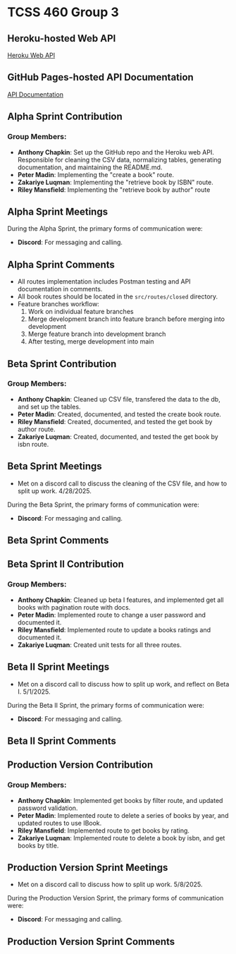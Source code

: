 # TCSS 460 Group 3

## Heroku-hosted Web API

[Heroku Web API](https://group3-tcss460-web-api-c867cd962f17.herokuapp.com/)

## GitHub Pages-hosted API Documentation

[API Documentation](https://anthonyvchapkin.github.io/group3-tcss460/)

## Alpha Sprint Contribution

### Group Members:

- **Anthony Chapkin**: Set up the GitHub repo and the Heroku web API. Responsible for cleaning the CSV data, normalizing tables, generating documentation, and maintaining the README.md.
- **Peter Madin**: Implementing the "create a book" route.
- **Zakariye Luqman**: Implementing the "retrieve book by ISBN" route.
- **Riley Mansfield**: Implementing the "retrieve book by author" route

## Alpha Sprint Meetings

During the Alpha Sprint, the primary forms of communication were:

- **Discord**: For messaging and calling.

## Alpha Sprint Comments

- All routes implementation includes Postman testing and API documentation in comments.
- All book routes should be located in the `src/routes/closed` directory.
- Feature branches workflow:
    1. Work on individual feature branches
    2. Merge development branch into feature branch before merging into development
    3. Merge feature branch into development branch
    4. After testing, merge development into main

## Beta Sprint Contribution

### Group Members:

- **Anthony Chapkin**: Cleaned up CSV file, transfered the data to the db, and set up the tables.
- **Peter Madin**: Created, documented, and tested the create book route.
- **Riley Mansfield**: Created, documented, and tested the get book by author route.
- **Zakariye Luqman**: Created, documented, and tested the get book by isbn route.

## Beta Sprint Meetings

- Met on a discord call to discuss the cleaning of the CSV file, and how to split up work. 4/28/2025.

During the Beta Sprint, the primary forms of communication were:

- **Discord**: For messaging and calling.

## Beta Sprint Comments

## Beta Sprint II Contribution

### Group Members:

- **Anthony Chapkin**: Cleaned up beta I features, and implemented get all books with pagination route with docs.
- **Peter Madin**: Implemented route to change a user password and documented it.
- **Riley Mansfield**: Implemented route to update a books ratings and documented it.
- **Zakariye Luqman**: Created unit tests for all three routes.

## Beta II Sprint Meetings

- Met on a discord call to discuss how to split up work, and reflect on Beta I. 5/1/2025.

During the Beta II Sprint, the primary forms of communication were:

- **Discord**: For messaging and calling.

## Beta II Sprint Comments

## Production Version Contribution

### Group Members:

- **Anthony Chapkin**: Implemented get books by filter route, and updated password validation.
- **Peter Madin**: Implemented route to delete a series of books by year, and updated routes to use IBook.
- **Riley Mansfield**: Implemented route to get books by rating.
- **Zakariye Luqman**: Implemented route to delete a book by isbn, and get books by title.

## Production Version Sprint Meetings

- Met on a discord call to discuss how to split up work. 5/8/2025.

During the Production Version Sprint, the primary forms of communication were:

- **Discord**: For messaging and calling.

## Production Version Sprint Comments
